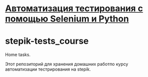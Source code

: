 # [Автоматизация тестирования с помощью Selenium и Python](https://stepik.org/course/575/syllabus)

# stepik-tests_course

Home tasks.

Этот репозиторий для хранения домашних работпо курсу автоматизации тестрирования на stepik.

